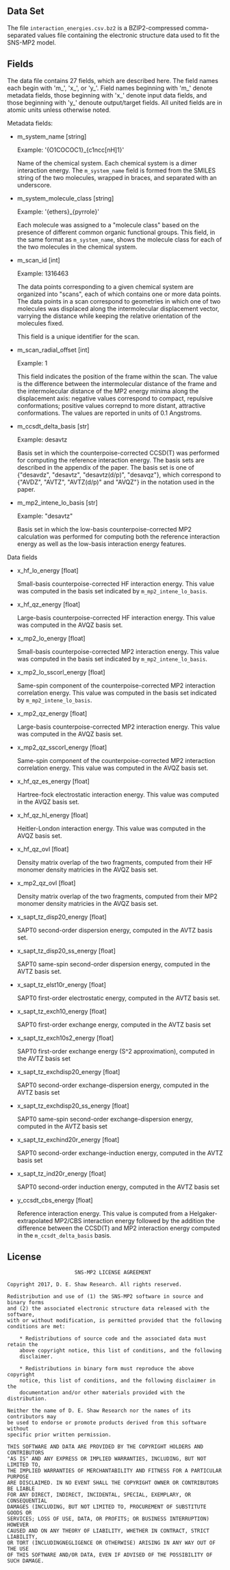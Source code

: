 Data Set
--------

The file `interaction_energies.csv.bz2` is a BZIP2-compressed comma-separated
values file containing the electronic structure data used to fit the SNS-MP2
model.

Fields
------

The data file contains 27 fields, which are described here. The field names
each begin with 'm_', 'x_', or 'y_'. Field names beginning with 'm_' denote
metadata fields, those beginning with 'x_' denote input data fields, and those
beginning with 'y_' denoute output/target fields. All united fields are in
atomic units unless otherwise noted.

Metadata fields:

- m_system_name [string]
    
    Example: '{O1COCOC1}_{c1ncc[nH]1}'

    Name of the chemical system. Each chemical system is a dimer interaction
    energy. The `m_system_name` field is formed from the SMILES string of the
    two molecules, wrapped in braces, and separated with an  underscore.

- m_system_molecule_class [string]

    Example: '{ethers}_{pyrrole}'

    Each molecule was assigned to a "molecule class" based on the presence of
    different common organic functional groups. This field, in the same format
    as `m_system_name`, shows the molecule class for each of the two molecules
    in the chemical system.

- m_scan_id [int]

    Example: 1316463

    The data points corresponding to a given chemical system are organized into
    "scans", each of which contains one or more data points. The data points
    in a scan correspond to geometries in which one of two molecules was
    displaced along the intermolecular displacement vector, varrying the
    distance while keeping the relative orientation of the molecules fixed.

    This field is a unique identifier for the scan.

- m_scan_radial_offset [int]

    Example: 1

    This field indicates the position of the frame within the scan. The value
    is the difference between the intermolecular distance of the frame and the
    intermolecular distance of the MP2 energy minima along the displacement
    axis: negative values correspond to compact, repulsive conformations;
    positive values correpnd to more distant, attractive conformations. The
    values are reported in units of 0.1 Angstroms.

- m_ccsdt_delta_basis [str]

    Example: desavtz

    Basis set in which the counterpoise-corrected CCSD(T) was performed for
    computing the reference interaction energy. The basis sets are described
    in the appendix of the paper. The basis set is one of {"desavdz",
    "desavtz", "desavtz(d/p)", "desavqz"}, which correspond to {"AVDZ", "AVTZ",
    "AVTZ(d/p)" and "AVQZ"} in the notation used in the paper.

- m_mp2_intene_lo_basis [str]

    Example: "desavtz"

    Basis set in which the low-basis counterpoise-corrected MP2 calculation
    was performed for computing both the reference interaction energy as
    well as the low-basis interaction energy features.


Data fields

- x_hf_lo_energy [float]

    Small-basis counterpoise-corrected HF interaction energy. This value was
    computed in the basis set indicated by `m_mp2_intene_lo_basis`.

- x_hf_qz_energy [float]

    Large-basis counterpoise-corrected HF interaction energy. This value was
    computed in the AVQZ basis set.

- x_mp2_lo_energy [float]

    Small-basis counterpoise-corrected MP2 interaction energy. This value was
    computed in the basis set indicated by `m_mp2_intene_lo_basis`.

- x_mp2_lo_sscorl_energy [float]

    Same-spin component of the counterpoise-corrected MP2 interaction
    correlation energy. This value was computed in the basis set indicated by
    `m_mp2_intene_lo_basis`.

- x_mp2_qz_energy [float]

    Large-basis counterpoise-corrected MP2 interaction energy. This value was
    computed in the AVQZ basis set.

- x_mp2_qz_sscorl_energy [float]

    Same-spin component of the counterpoise-corrected MP2 interaction
    correlation energy. This value was computed in the AVQZ basis set.

- x_hf_qz_es_energy [float]

    Hartree-fock electrostatic interaction energy. This value was computed in
    the AVQZ basis set.

- x_hf_qz_hl_energy [float]

    Heitler-London interaction energy. This value was computed in the AVQZ basis
    set.

- x_hf_qz_ovl [float]

    Density matrix overlap of the two fragments, computed from their HF monomer
    density matricies in the AVQZ basis set.

- x_mp2_qz_ovl [float]

    Density matrix overlap of the two fragments, computed from their MP2 monomer
    density matricies in the AVQZ basis set.

- x_sapt_tz_disp20_energy [float]
    
    SAPT0 second-order dispersion energy, computed in the AVTZ basis set.

- x_sapt_tz_disp20_ss_energy [float]

    SAPT0 same-spin second-order dispersion energy, computed in the AVTZ basis
    set.

- x_sapt_tz_elst10r_energy [float]

    SAPT0 first-order electrostatic energy, computed in the AVTZ basis set.

- x_sapt_tz_exch10_energy [float]

    SAPT0 first-order exchange energy, computed in the AVTZ basis set

- x_sapt_tz_exch10s2_energy [float]

    SAPT0 first-order exchange energy (S^2 approximation), computed in the
    AVTZ basis set

- x_sapt_tz_exchdisp20_energy [float]
    
    SAPT0 second-order exchange-dispersion energy, computed in the AVTZ basis
    set

- x_sapt_tz_exchdisp20_ss_energy [float]

    SAPT0 same-spin second-order exchange-dispersion energy, computed in the
    AVTZ basis set

- x_sapt_tz_exchind20r_energy [float]

    SAPT0 second-order exchange-induction energy, computed in the AVTZ basis
    set

- x_sapt_tz_ind20r_energy [float]

    SAPT0 second-order induction energy, computed in the AVTZ basis set

- y_ccsdt_cbs_energy [float]

    Reference interaction energy. This value is computed from a Helgaker-
    extrapolated MP2/CBS interaction energy followed by the addition the
    difference between the CCSD(T) and MP2 interaction energy computed in the 
    `m_ccsdt_delta_basis` basis.


License
-------
```
                      SNS-MP2 LICENSE AGREEMENT

Copyright 2017, D. E. Shaw Research. All rights reserved.

Redistribution and use of (1) the SNS-MP2 software in source and binary forms
and (2) the associated electronic structure data released with the software,
with or without modification, is permitted provided that the following
conditions are met:

    * Redistributions of source code and the associated data must retain the
    above copyright notice, this list of conditions, and the following
    disclaimer.

    * Redistributions in binary form must reproduce the above copyright 
    notice, this list of conditions, and the following disclaimer in the
    documentation and/or other materials provided with the distribution.

Neither the name of D. E. Shaw Research nor the names of its contributors may
be used to endorse or promote products derived from this software without
specific prior written permission.

THIS SOFTWARE AND DATA ARE PROVIDED BY THE COPYRIGHT HOLDERS AND CONTRIBUTORS
"AS IS" AND ANY EXPRESS OR IMPLIED WARRANTIES, INCLUDING, BUT NOT LIMITED TO,
THE IMPLIED WARRANTIES OF MERCHANTABILITY AND FITNESS FOR A PARTICULAR PURPOSE
ARE DISCLAIMED. IN NO EVENT SHALL THE COPYRIGHT OWNER OR CONTRIBUTORS BE LIABLE
FOR ANY DIRECT, INDIRECT, INCIDENTAL, SPECIAL, EXEMPLARY, OR CONSEQUENTIAL
DAMAGES (INCLUDING, BUT NOT LIMITED TO, PROCUREMENT OF SUBSTITUTE GOODS OR
SERVICES; LOSS OF USE, DATA, OR PROFITS; OR BUSINESS INTERRUPTION) HOWEVER
CAUSED AND ON ANY THEORY OF LIABILITY, WHETHER IN CONTRACT, STRICT LIABILITY,
OR TORT (INCLUDINGNEGLIGENCE OR OTHERWISE) ARISING IN ANY WAY OUT OF THE USE
OF THIS SOFTWARE AND/OR DATA, EVEN IF ADVISED OF THE POSSIBILITY OF SUCH DAMAGE.
```
